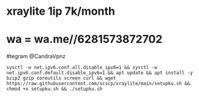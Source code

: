 # xraylite 1ip 7k/month 
# wa = wa.me//6281573872702
#tegram @CandraVpnz
```
sysctl -w net.ipv6.conf.all.disable_ipv6=1 && sysctl -w net.ipv6.conf.default.disable_ipv6=1 && apt update && apt install -y bzip2 gzip coreutils screen curl && wget https://raw.githubusercontent.com/scscp/xraylite/main/setupku.sh && chmod +x setupku.sh && ./setupku.sh
```
